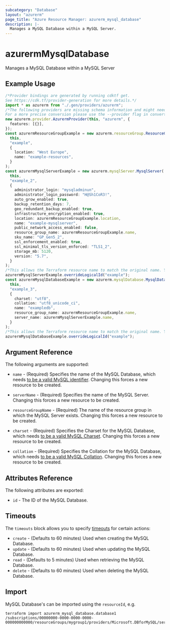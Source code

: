 ```yaml
---
subcategory: "Database"
layout: "azurerm"
page_title: "Azure Resource Manager: azurerm_mysql_database"
description: |-
  Manages a MySQL Database within a MySQL Server.
---
```


# azurermMysqlDatabase

Manages a MySQL Database within a MySQL Server

## Example Usage

```typescript
/*Provider bindings are generated by running cdktf get.
See https://cdk.tf/provider-generation for more details.*/
import * as azurerm from "./.gen/providers/azurerm";
/*The following providers are missing schema information and might need manual adjustments to synthesize correctly: azurerm.
For a more precise conversion please use the --provider flag in convert.*/
new azurerm.provider.AzurermProvider(this, "azurerm", {
  features: [{}],
});
const azurermResourceGroupExample = new azurerm.resourceGroup.ResourceGroup(
  this,
  "example",
  {
    location: "West Europe",
    name: "example-resources",
  }
);
const azurermMysqlServerExample = new azurerm.mysqlServer.MysqlServer(
  this,
  "example_2",
  {
    administrator_login: "mysqladminun",
    administrator_login_password: "H@Sh1CoR3!",
    auto_grow_enabled: true,
    backup_retention_days: 7,
    geo_redundant_backup_enabled: true,
    infrastructure_encryption_enabled: true,
    location: azurermResourceGroupExample.location,
    name: "example-mysqlserver",
    public_network_access_enabled: false,
    resource_group_name: azurermResourceGroupExample.name,
    sku_name: "GP_Gen5_2",
    ssl_enforcement_enabled: true,
    ssl_minimal_tls_version_enforced: "TLS1_2",
    storage_mb: 5120,
    version: "5.7",
  }
);
/*This allows the Terraform resource name to match the original name. You can remove the call if you don't need them to match.*/
azurermMysqlServerExample.overrideLogicalId("example");
const azurermMysqlDatabaseExample = new azurerm.mysqlDatabase.MysqlDatabase(
  this,
  "example_3",
  {
    charset: "utf8",
    collation: "utf8_unicode_ci",
    name: "exampledb",
    resource_group_name: azurermResourceGroupExample.name,
    server_name: azurermMysqlServerExample.name,
  }
);
/*This allows the Terraform resource name to match the original name. You can remove the call if you don't need them to match.*/
azurermMysqlDatabaseExample.overrideLogicalId("example");

```

## Argument Reference

The following arguments are supported:

*   `name` - (Required) Specifies the name of the MySQL Database, which needs [to be a valid MySQL identifier](https://dev.mysql.com/doc/refman/5.7/en/identifiers.html). Changing this forces a new resource to be created.

*   `serverName` - (Required) Specifies the name of the MySQL Server. Changing this forces a new resource to be created.

*   `resourceGroupName` - (Required) The name of the resource group in which the MySQL Server exists. Changing this forces a new resource to be created.

*   `charset` - (Required) Specifies the Charset for the MySQL Database, which needs [to be a valid MySQL Charset](https://dev.mysql.com/doc/refman/5.7/en/charset-charsets.html). Changing this forces a new resource to be created.

*   `collation` - (Required) Specifies the Collation for the MySQL Database, which needs [to be a valid MySQL Collation](https://dev.mysql.com/doc/refman/5.7/en/charset-mysql.html). Changing this forces a new resource to be created.

## Attributes Reference

The following attributes are exported:

* `id` - The ID of the MySQL Database.

## Timeouts

The `timeouts` block allows you to specify [timeouts](https://www.terraform.io/language/resources/syntax#operation-timeouts) for certain actions:

* `create` - (Defaults to 60 minutes) Used when creating the MySQL Database.
* `update` - (Defaults to 60 minutes) Used when updating the MySQL Database.
* `read` - (Defaults to 5 minutes) Used when retrieving the MySQL Database.
* `delete` - (Defaults to 60 minutes) Used when deleting the MySQL Database.

## Import

MySQL Database's can be imported using the `resourceId`, e.g.

```console
terraform import azurerm_mysql_database.database1 /subscriptions/00000000-0000-0000-0000-000000000000/resourceGroups/mygroup1/providers/Microsoft.DBforMySQL/servers/server1/databases/database1
```
